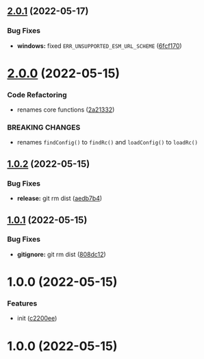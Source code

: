 ## [2.0.1](https://github.com/bent10/rcfy/compare/v2.0.0...v2.0.1) (2022-05-17)


### Bug Fixes

* **windows:** fixed `ERR_UNSUPPORTED_ESM_URL_SCHEME` ([6fcf170](https://github.com/bent10/rcfy/commit/6fcf170203cb9807c606eecbc03b2a42ffc123c8))

# [2.0.0](https://github.com/bent10/rcfy/compare/v1.0.2...v2.0.0) (2022-05-15)


### Code Refactoring

* renames core functions ([2a21332](https://github.com/bent10/rcfy/commit/2a21332af33e19ca963ddc80c8083fb197e6dfc7))


### BREAKING CHANGES

* renames `findConfig()` to `findRc()` and `loadConfig()` to `loadRc()`

## [1.0.2](https://github.com/bent10/rcfy/compare/v1.0.1...v1.0.2) (2022-05-15)


### Bug Fixes

* **release:** git rm dist ([aedb7b4](https://github.com/bent10/rcfy/commit/aedb7b498d565288c854b896daf9b52208a50a19))

## [1.0.1](https://github.com/bent10/rcfy/compare/v1.0.0...v1.0.1) (2022-05-15)


### Bug Fixes

* **gitignore:** git rm dist ([808dc12](https://github.com/bent10/rcfy/commit/808dc12cc8e3b42a2bf3f5978f11dbc73804ba7e))

# 1.0.0 (2022-05-15)


### Features

* init ([c2200ee](https://github.com/bent10/rcfy/commit/c2200ee1f636fcfb60a707fabaffa8104963c89c))

# 1.0.0 (2022-05-15)
